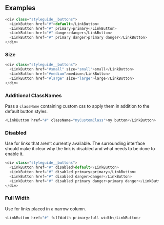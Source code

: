 ## Examples

```js
<div class="styleguide__buttons">
  <LinkButton href="#">default</LinkButton>
  <LinkButton href="#" primary>primary</LinkButton>
  <LinkButton href="#" danger>danger</LinkButton>
  <LinkButton href="#" primary danger>primary danger</LinkButton>
</div>
```

### Size

```js
<div class="styleguide__buttons">
  <LinkButton href="#small" size="small">small</LinkButton>
  <LinkButton href="#medium">medium</LinkButton>
  <LinkButton href="#large" size="large">large</LinkButton>
</div>
```

### Additional ClassNames

Pass a `className` containing custom css to apply them in addition to the default button styles.

```js
<LinkButton href="#" className="myCustomClass">my button</LinkButton>
```

### Disabled

Use for links that aren’t currently available. The surrounding interface should make it clear why the link is disabled and what needs to be done to enable it.

```js
<div class="styleguide__buttons">
  <LinkButton href="#" disabled>default</LinkButton>
  <LinkButton href="#" disabled primary>primary</LinkButton>
  <LinkButton href="#" disabled danger>danger</LinkButton>
  <LinkButton href="#" disabled primary danger>primary danger</LinkButton>
</div>
```

### Full Width

Use for links placed in a narrow column.

```js
<LinkButton href="#" fullWidth primary>full width</LinkButton>

```

